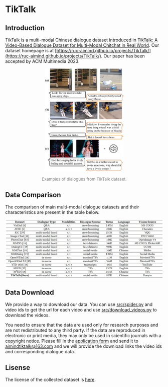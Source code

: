 

# TikTalk

## Introduction

TikTalk is a  multi-modal Chinese dialogue dataset introduced in [TikTalk: A Video-Based Dialogue Dataset for Multi-Modal Chitchat in Real World](https://arxiv.org/abs/2301.05880). Our dataset homepage is at [https://ruc-aimind.github.io/projects/TikTalk/](https://ruc-aimind.github.io/projects/TikTalk/). Our paper has been accepted by ACM Multimedia 2023.

<p align="center">
<img src="figs/examples.JPG" alt="examples for tiktalk" width="50%"/>
</p>
<p align="center">
<font size=2 color="gray">Examples of dialogues from TikTalk dataset.</font>
</p>


## Data Comparison

The comparison of main multi-modal dialogue datasets and their characteristics are present in the table below.

<p align="center">
<img src="figs/comparison1.JPG" alt="comparison"/>
</p>
<p align="center">
</p>


## Data Download

We provide a way to download our data. You can use [src/spider.py](./src/spider.py) and video ids to get the url for each video and use [src/download_videos.py](./src/download_videos.py) to download the videos.

You need to ensure that the data are used only for research purposes and are not redistributed to any third party. If the data are reproduced in electronic or print media, they may only be used in scientific journals with a copyright notice. Please fill in the [application form](./Application%20Form.pdf) and send it to aimindtiktalk@163.com and we will provide the download links the video ids and corresponding dialogue data.

## Lisense

The license of the collected dataset is [here](./LICENSE).
